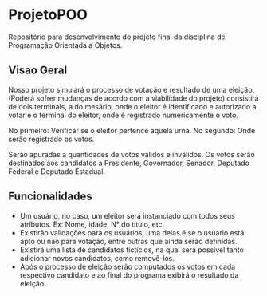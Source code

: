 # ProjetoPOO

Repositório para desenvolvimento do projeto final da disciplina de Programação Orientada a Objetos.

## Visao Geral
Nosso projeto simulará o processo de votação e resultado de uma eleição.(Poderá sofrer mudanças de acordo com a viabilidade do projeto)
consistirá de dois terminais, a do mesário, onde o eleitor é identificado e autorizado a votar e o terminal do eleitor, onde é registrado numericamente o voto.

No primeiro: Verificar se o eleitor pertence aquela urna.
No segundo: Onde serão registrado os votos.

Serão apuradas a quantidades de votos válidos e inválidos. Os votos serão destinados aos candidatos a Presidente, Governador, Senador, Deputado Federal e Deputado Estadual.

## Funcionalidades
- Um usuário, no caso, um eleitor será instanciado com todos seus atríbutos. Ex: Nome, idade, N° do título, etc.
- Existirão validações para os usuários, uma delas é se o usuário está apto ou não para votação, entre outras que ainda serão definidas.
- Existirá uma lista de candidatos fictícios, na qual será possível tanto adicionar novos candidatos, como removê-los.
- Após o processo de eleição serão computados os votos em cada respectivo candidato e ao final do programa exibirá o resultado da eleição.



